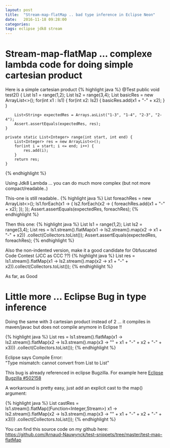 ```yaml
---
layout: post
title:  "Stream-map-flatMap .. bad type inference in Eclipse Neon"
date:   2016-11-18 09:28:00
categories: 
tags: eclipse jdk8 stream
---
```


<H1>Stream-map-flatMap  ... complexe lambda code for doing simple cartesian product</H1>


Here is a simple cartesian product
{% highlight java %}
	@Test public void test2() {
		List<Integer> ls1 = range(1,2);
		List<Integer> ls2 = range(3,4);
		List<String> basicRes = new ArrayList<>();
		for(int x1 : ls1) {
			for(int x2: ls2) {
				basicRes.add(x1 + "-" + x2);
			}
		}

		List<String> expectedRes = Arrays.asList("1-3", "1-4", "2-3", "2-4");
		Assert.assertEquals(expectedRes, res);
	}

	private static List<Integer> range(int start, int end) {
		List<Integer> res = new ArrayList<>();
		for(int i = start; i <= end; i++) {
			res.add(i);
		}
		return res;
	}
{% endhighlight %}

Using Jdk8 Lambda ... you can do much more complex (but not more compact/readable..)

This-one is still readable..
{% highlight java %}
		List<String> foreachRes = new ArrayList<>();
		ls1.forEach(x1 -> {
			ls2.forEach(x2 -> {
				foreachRes.add(x1 + "-" + x2);
			});
		});
		Assert.assertEquals(expectedRes, foreachRes);
{% endhighlight %}

Then this one:
{% highlight java %}
		List<Integer> ls1 = range(1,2);
		List<Integer> ls2 = range(3,4);
		List<String> res = ls1.stream().flatMap(x1 -> 
			ls2.stream().map(x2 -> 
					x1 + "-" + x2))
				.collect(Collectors.toList());
		Assert.assertEquals(expectedRes, foreachRes);
{% endhighlight %}

Also the non-indented version, make it a good candidate for Obfuscated Code Contest (JCC as CCC ??)
{% highlight java %}
		List<String> res = ls1.stream().flatMap(x1 -> ls2.stream().map(x2 -> x1 + "-" + x2)).collect(Collectors.toList());
{% endhighlight %}
		

As far, as Good


<H1>Little more ... Eclipse Bug in type inference</H1>

Doing the same with 3 cartesian product instead of 2 ... it compiles in maven/javac but does not compile anymore in Eclipse !!

{% highlight java %}
	List<String> res = ls1.stream().flatMap(x1 -> 
		ls2.stream().flatMap(x2 -> 
			ls3.stream().map(x3 -> 
				"" + x1 + "-" + x2 + "-" + x3)))
			.collect(Collectors.toList());
{% endhighlight %}

Eclipse says Compile Error: 			
"Type mismatch: cannot convert from List<Object> to List<String>"


This bug is already referenced in eclipse Bugzilla.
For example here <A href="https://bugs.eclipse.org/bugs/show_bug.cgi?id=502158">Eclipse Bugzilla #502158</A>
 
A workaround is pretty easy, just add an explicit cast to the map() argument:

{% highlight java %}
	List<String> castRes = ls1.stream().flatMap((Function<Integer,Stream<String>>) x1 -> 
			ls2.stream().flatMap(x2 -> 
				ls3.stream().map(x3 -> 
					"" + x1 + "-" + x2 + "-" + x3)))
				.collect(Collectors.toList());
{% endhighlight %}



You can find this source code on my github here:
<A href="https://github.com/Arnaud-Nauwynck/test-snippets/tree/master/test-map-flatMap">https://github.com/Arnaud-Nauwynck/test-snippets/tree/master/test-map-flatMap</A>

				
